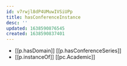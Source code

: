 ```yaml
---
id: v7rwjl8dP4UMuwIVSiUPp
title: hasConferenceInstance
desc: ''
updated: 1638590876545
created: 1638590837401
---
```




- [[p.hasDomain]] [[p.hasConferenceSeries]]
- [[p.instanceOf]] [[pc.Academic]]

